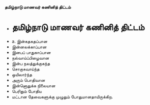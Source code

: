 **தமிழ்நாடு மாணவர் கணினித் திட்டம்**
- # தமிழ்நாடு மாணவர் கணினித் திட்டம்
- a. இன்கதகதப்பான
- இன்னலக்காப்பான
- இனபப் பாதுகாப்பான
- நல்வாய்ப்பிழைவான
- இன்ப நலத்துக்குகந்த
- சொகுசுவாய்ந்த
- ஒயிலார்ந்த
- அரும் பொதிவான
- இன்னொதுக்க நிலையான
- பெரிதும் போதிய
- மட்டான தேவைகளுக்கு முழுதும் போதுமானதாயிருக்கிற.

